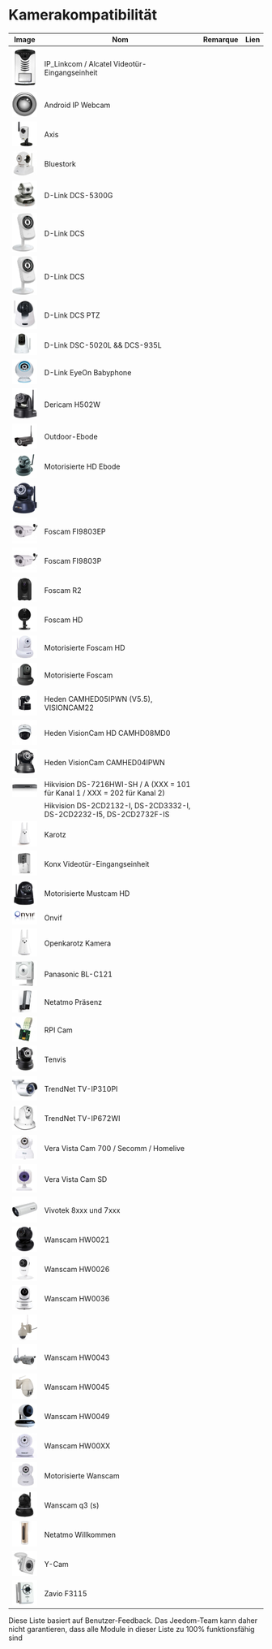 # Kamerakompatibilität

|Image|Nom|Remarque|Lien|
|---|---|---|---|
|<img src="../../de_DE/camera/images/alcatel.portiervideo.jpg" width="60" />|IP_Linkcom / Alcatel Videotür-Eingangseinheit|||
|<img src="../../de_DE/camera/images/android.ipwebcam.jpg" width="60" />|Android IP Webcam|||
|<img src="../../de_DE/camera/images/axis.207w.jpg" width="60" />|Axis|||
|<img src="../../de_DE/camera/images/bluestork.cam.jpg" width="60" />|Bluestork|||
|<img src="../../de_DE/camera/images/d-link.dcs-5300g.jpg" width="60" />|D-Link DCS-5300G|||
|<img src="../../de_DE/camera/images/d-link.dcs-932l.jpg" width="60" />|D-Link DCS|||
|<img src="../../de_DE/camera/images/d-link.dcs-no-ptz.jpg" width="60" />|D-Link DCS|||
|<img src="../../de_DE/camera/images/d-link.dcs-ptz.jpg" width="60" />|D-Link DCS PTZ|||
|<img src="../../de_DE/camera/images/d-link.dsc-5020l.jpg" width="60" />|D-Link DSC-5020L && DCS-935L|||
|<img src="../../de_DE/camera/images/d-link.eyeOnbabyMonitor.jpg" width="60" />|D-Link EyeOn Babyphone|||
|<img src="../../de_DE/camera/images/dericam.h502w.jpg" width="60" />|Dericam H502W|||
|<img src="../../de_DE/camera/images/ebode.ext.jpg" width="60" />|Outdoor-Ebode|||
|<img src="../../de_DE/camera/images/ebode.mot.hd.jpg" width="60" />|Motorisierte HD Ebode|||
|<img src="../../de_DE/camera/images/ebode.mot.jpg" width="60" />||||
|<img src="../../de_DE/camera/images/foscam.FI9803EP.jpg" width="60" />|Foscam FI9803EP|||
|<img src="../../de_DE/camera/images/foscam.FI9803P.jpg" width="60" />|Foscam FI9803P|||
|<img src="../../de_DE/camera/images/foscam.R2.jpg" width="60" />|Foscam R2|||
|<img src="../../de_DE/camera/images/foscam.hd.jpg" width="60" />|Foscam HD|||
|<img src="../../de_DE/camera/images/foscam.mot.hd.jpg" width="60" />|Motorisierte Foscam HD|||
|<img src="../../de_DE/camera/images/foscam.mot.jpg" width="60" />|Motorisierte Foscam|||
|<img src="../../de_DE/camera/images/hedden.calhed05ipwm.jpg" width="60" />|Heden CAMHED05IPWN (V5.5), VISIONCAM22|||
|<img src="../../de_DE/camera/images/heden.camhd08mdo.jpg" width="60" />|Heden VisionCam HD CAMHD08MD0|||
|<img src="../../de_DE/camera/images/heden.camhed04ipwn.jpg" width="60" />|Heden VisionCam CAMHED04IPWN|||
|<img src="../../de_DE/camera/images/hikvision.DS-7216HWI-SH-A.jpg" width="60" />|Hikvision DS-7216HWI-SH / A (XXX = 101 für Kanal 1 / XXX = 202 für Kanal 2)|||
||Hikvision DS-2CD2132-I, DS-2CD3332-I, DS-2CD2232-I5, DS-2CD2732F-IS|||
|<img src="../../de_DE/camera/images/karotz.jpg" width="60" />|Karotz|||
|<img src="../../de_DE/camera/images/konx.portier.jpg" width="60" />|Konx Videotür-Eingangseinheit|||
|<img src="../../de_DE/camera/images/mustcam.mot.hd.jpg" width="60" />|Motorisierte Mustcam HD|||
|<img src="../../de_DE/camera/images/onvif.jpg" width="60" />|Onvif|||
|<img src="../../de_DE/camera/images/openkarotz.cam.jpg" width="60" />|Openkarotz Kamera|||
|<img src="../../de_DE/camera/images/panasonic.bl-c121.jpg" width="60" />|Panasonic BL-C121|||
|<img src="../../de_DE/camera/images/presence.jpg" width="60" />|Netatmo Präsenz|||
|<img src="../../de_DE/camera/images/rpi.cam.jpg" width="60" />|RPI Cam|||
|<img src="../../de_DE/camera/images/tenvis.jpg" width="60" />|Tenvis|||
|<img src="../../de_DE/camera/images/trendnet.tvip310pi.jpg" width="60" />|TrendNet TV-IP310PI|||
|<img src="../../de_DE/camera/images/trendnet.tvip672wi.jpg" width="60" />|TrendNet TV-IP672WI|||
|<img src="../../de_DE/camera/images/vistacam.700.jpg" width="60" />|Vera Vista Cam 700 / Secomm / Homelive|||
|<img src="../../de_DE/camera/images/vistacam.sd.jpg" width="60" />|Vera Vista Cam SD|||
|<img src="../../de_DE/camera/images/vivotek.7xxx-8xxx.jpg" width="60" />|Vivotek 8xxx und 7xxx|||
|<img src="../../de_DE/camera/images/wanscam.hw0021.jpg" width="60" />|Wanscam HW0021|||
|<img src="../../de_DE/camera/images/wanscam.hw0026.jpg" width="60" />|Wanscam HW0026|||
|<img src="../../de_DE/camera/images/wanscam.hw0036.jpg" width="60" />|Wanscam HW0036|||
|<img src="../../de_DE/camera/images/wanscam.hw0038.jpg" width="60" />||||
|<img src="../../de_DE/camera/images/wanscam.hw0043.jpg" width="60" />|Wanscam HW0043|||
|<img src="../../de_DE/camera/images/wanscam.hw0045.jpg" width="60" />|Wanscam HW0045|||
|<img src="../../de_DE/camera/images/wanscam.hw0049.jpg" width="60" />|Wanscam HW0049|||
|<img src="../../de_DE/camera/images/wanscam.hw00XX.jpg" width="60" />|Wanscam HW00XX|||
|<img src="../../de_DE/camera/images/wanscam.jw0008.jpg" width="60" />|Motorisierte Wanscam|||
|<img src="../../de_DE/camera/images/wanscam.q3.jpg" width="60" />|Wanscam q3 (s)|||
|<img src="../../de_DE/camera/images/welcome.jpg" width="60" />|Netatmo Willkommen|||
|<img src="../../de_DE/camera/images/ycam.cam.jpg" width="60" />|Y-Cam|||
|<img src="../../de_DE/camera/images/zavio.f3115.jpg" width="60" />|Zavio F3115|||


Diese Liste basiert auf Benutzer-Feedback. Das Jeedom-Team kann daher nicht garantieren, dass alle Module in dieser Liste zu 100% funktionsfähig sind
